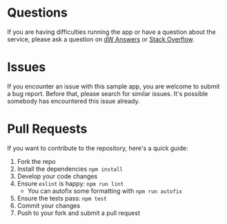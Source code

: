 # Questions

If you are having difficulties running the app or have a question about the service, please ask a question on [dW Answers](https://developer.ibm.com/answers/questions/ask/?topics=watson) or [Stack Overflow](http://stackoverflow.com/questions/ask?tags=ibm-watson).

# Issues

If you encounter an issue with this sample app, you are welcome to submit a bug report. Before that, please search for similar issues. It's possible somebody has encountered this issue already.


# Pull Requests

If you want to contribute to the repository, here's a quick guide:

1. Fork the repo
2. Install the dependencies `npm install`
3. Develop your code changes
4. Ensure `eslint` is happy: `npm run lint`
    * You can autofix some formatting with `npm run autofix`
5. Ensure the tests pass: `npm test`
6. Commit your changes
7. Push to your fork and submit a pull request